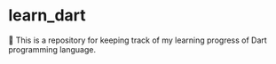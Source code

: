 # learn_dart
🎯 This is a repository for keeping track of my learning progress of Dart programming language.
